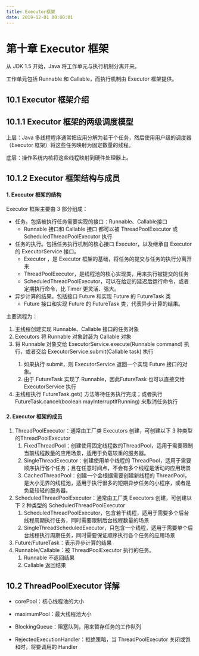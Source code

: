 ```yaml
---
title: Executor框架
date: 2019-12-01 00:00:01
---
```


# 第十章 Executor 框架

从 JDK 1.5 开始，Java 将工作单元与执行机制分离开来。

工作单元包括 Runnable 和 Callable，而执行机制由 Executor 框架提供。

## 10.1 Executor 框架介绍

## 10.1.1 Executor 框架的两级调度模型

上层：Java 多线程程序通常把应用分解为若干个任务，然后使用用户级的调度器（Executor 框架）将这些任务映射为固定数量的线程。

底层：操作系统内核将这些线程映射到硬件处理器上。

## 10.1.2 Executor 框架结构与成员

#### 1. Executor 框架的结构

Executor 框架主要由 3 部分组成：

- 任务。包括被执行任务需要实现的接口：Runnable、Callable接口
  - Runnable 接口和 Callable 接口 都可以被 ThreadPoolExecutor 或 ScheduledThreadPoolExecutor 执行
- 任务的执行。包括任务执行机制的核心接口 Executor，以及继承自 Executor 的 ExecutorService 接口。
  - Executor ，是 Executor 框架的基础，将任务的提交与任务的执行分离开来
  - ThreadPoolExecutor，是线程池的核心实现类，用来执行被提交的任务
  - ScheduledThreadPoolExecutor，可以在给定的延迟后运行命令，或者定期执行命令，比 Timer 更灵活、强大。
- 异步计算的结果。包括接口 Future 和实现 Future 的 FutureTask 类
  - Future 接口和实现 Future 的 FutureTask 类，代表异步计算的结果。

主要流程为：

1. 主线程创建实现 Runnable、Callable 接口的任务对象
2. Executors 将 Runnable 对象封装为 Callable 对象
3. 将 Runnable 对象交给 ExecutorService.execute(Runnable command) 执行，或者交给 ExecutorService.submit(Callable<T> task) 执行
   1. 如果执行 submit，则 ExecutorService 返回一个实现 Future 接口的对象。
   2. 由于 FutureTask 实现了 Runnable，因此FutureTask 也可以直接交给 ExecutorService 执行
4. 主线程执行 FutureTask.get() 方法等待任务执行完成；或者执行 FutureTask.cancel(boolean mayInterruptIfRunning) 来取消任务执行

#### 2. Executor 框架的成员

1. ThreadPoolExecutor：通常由工厂类 Executors 创建，可创建以下 3 种类型的ThreadPoolExecutor
   1. FixedThreadPool：创建使用固定线程数的ThreadPool，适用于需要限制当前线程数量的应用场景，适用于负载较重的服务器。
   2. SingleThreadExecutor：创建使用单个线程的 ThreadPool，适用于需要顺序执行各个任务；且在任意时间点，不会有多个线程是活动的应用场景
   3. CachedThreadPool：创建一个会根据需要创建新线程的 ThreadPool，是大小无界的线程池，适用于执行很多的短期异步任务的小程序，或者是负载较轻的服务器。
2. ScheduledThreadPoolExecutor：通常由工厂类 Executors 创建，可创建以下 2 种类型的 ScheduledThreadPoolExecutor
   1. ScheduledThreadPoolExecutor，包含若干线程，适用于需要多个后台线程周期执行任务，同时需要限制后台线程数量的场景
   2. SingleThreadScheduledExecutor，只包含一个线程，适用于需要单个后台线程执行周期任务，同时需要保证顺序执行各个任务的应用场景
3. Future/FutureTask：表示异步计算的结果
4. Runnable/Callable：被 ThreadPoolExecutor 执行的任务。
   1. Runnable 不返回结果
   2. Callable 返回结果

## 10.2 ThreadPoolExecutor 详解

- corePool：核心线程池的大小

- maximumPool：最大线程池大小

- BlockingQueue：阻塞队列，用来暂存任务的工作队列

- RejectedExecutionHandler：拒绝策略，当 ThreadPoolExecutor 关闭或饱和时，将要调用的 Handler

  